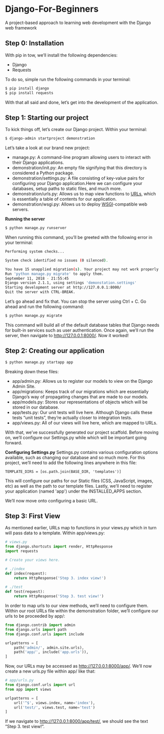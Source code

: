 # Django-For-Beginners
A project-based approach to learning web development with the Django web framework

## Step 0: Installation
With pip in tow, we’ll install the following dependencies:
+ Django
+ Requests

To do so, simple run the following commands in your terminal:
```sh
$ pip install django
$ pip install requests
```
With that all said and done, let’s get into the development of the application.

## Step 1: Starting our project
To kick things off, let’s create our Django project. Within your terminal:
```sh
$ django-admin startproject demonstration
```
Let’s take a look at our brand new project:
+ manage.py: A command-line program allowing users to interact with their Django applications.
+ demonstration/init.py: An empty file signifying that this directory is considered a Python package.
+ demonstration/settings.py: A file consisting of key-value pairs for configuring your Django application.Here we can configure your databases, setup paths to static files, and much more.
+ demonstration/urls.py: Allows us to map view functions to [URLs](https://docs.djangoproject.com/en/1.8/topics/http/urls/), which is essentially a table of contents for our application.
+ demonstration/wsgi.py: Allows us to deploy [WSGI](https://docs.djangoproject.com/en/1.8/howto/deployment/wsgi/)-compatible web servers.

**Running the server**
```sh
$ python manage.py runserver
```
When running this command, you’ll be greeted with the following error in your terminal:
```bash
Performing system checks...

System check identified no issues (0 silenced).

You have 15 unapplied migration(s). Your project may not work properly until you apply the migrations for app(s): admin, auth, contenttypes, sessions.
Run 'python manage.py migrate' to apply them.
September 11, 2018 - 21:55:45
Django version 2.1.1, using settings 'demonstation.settings'
Starting development server at http://127.0.0.1:8000/
Quit the server with CTRL-BREAK.
```
Let’s go ahead and fix that. You can stop the server using Ctrl + C. Go ahead and run the following command:
```sh
$ python manage.py migrate
```
This command will build all of the default database tables that Django needs for built-in services such as user authentication. Once again, we’ll run the server, then navigate to http://127.0.0.1:8000/. Now it worked!

## Step 2: Creating our application
```sh
$ python manage.py startapp app
```
Breaking down these files:
+ app/admin.py: Allows us to register our models to view on the Django Admin Site.
+ app/migrations: Keeps track of our migrations which are essentially Django’s way of propagating changes that are made to our models.
+ app/models.py: Stores our representations of objects which will be stored in our database.
+ app/tests.py: Our unit tests will live here. Although Django calls these tests “unit tests”, they’re actually closer to integration tests.
+ app/views.py: All of our views will live here, which are mapped to URLs.

With that, we’ve successfully generated our project scaffold. Before moving on, we’ll configure our Settings.py while which will be important going forward.

**Configuring Settings.py**
Settings.py contains various configuration options available, such as changing our database and so much more. For this project, we’ll need to add the following lines anywhere in this file:
```
TEMPLATE_DIRS = [os.path.join(BASE_DIR, 'templates')]
```
This will configure our paths for our Static files (CSS, JavaScript, images, etc) as well as the path to our template files. 
Lastly, we’ll need to register your application (named 'app') under the INSTALLED_APPS section.

We’ll now move onto configuring a basic URL.

## Step 3: First View
As mentioned earlier, URLs map to functions in your views.py which in turn will pass data to a template. Within app/views.py:
```python
# views.py
from django.shortcuts import render, HttpResponse
import requests

# Create your views here.

# ./index
def index(request):
	return HttpResponse('Step 3. index view!')
	
# ./test
def test(request):
	return HttpResponse('Step 3. test view!')
```
In order to map urls to our view methods, we’ll need to configure them. Within our root URLs file within the demonstration folder, we’ll configure our urls to be proceeded by app/:
```python
from django.contrib import admin
from django.urls import path
from django.conf.urls import include

urlpatterns = [
    path('admin/', admin.site.urls),
	path('app/', include('app.urls')),
]
```
Now, our URLs may be accessed as http://127.0.0.1:8000/app/<view url>. We’ll now create a new urls.py file within app/ like that:
```python
# app/urls.py
from django.conf.urls import url
from app import views

urlpatterns = [
	url('^$', views.index, name='index'),
	url('test/', views.test, name='test')
]
```
If we navigate to http://127.0.0.1:8000/app/test/, we should see the text “Step 3. test view!”.